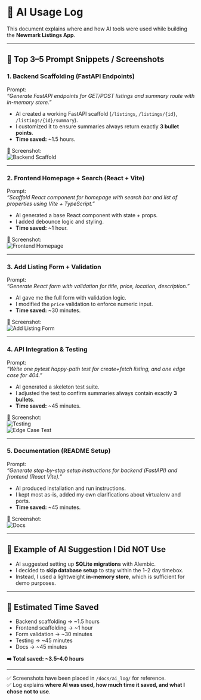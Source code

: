 # 📒 AI Usage Log

This document explains where and how AI tools were used while building the **Newmark Listings App**.

---

## 🔹 Top 3–5 Prompt Snippets / Screenshots

### 1. Backend Scaffolding (FastAPI Endpoints)  
Prompt:  
*“Generate FastAPI endpoints for GET/POST listings and summary route with in-memory store.”*  
- AI created a working FastAPI scaffold (`/listings`, `/listings/{id}`, `/listings/{id}/summary`).  
- I customized it to ensure summaries always return exactly **3 bullet points**.  
- **Time saved:** ~1.5 hours.  

📎 Screenshot:  
![Backend Scaffold](docs/ai_log/Screenshot-2025-09-04-11.15.11.png)

---

### 2. Frontend Homepage + Search (React + Vite)  
Prompt:  
*“Scaffold React component for homepage with search bar and list of properties using Vite + TypeScript.”*  
- AI generated a base React component with state + props.  
- I added debounce logic and styling.  
- **Time saved:** ~1 hour.  

📎 Screenshot:  
![Frontend Homepage](docs/ai_log/Screenshot-2025-09-04-11.15.24.png)

---

### 3. Add Listing Form + Validation  
Prompt:  
*“Generate React form with validation for title, price, location, description.”*  
- AI gave me the full form with validation logic.  
- I modified the `price` validation to enforce numeric input.  
- **Time saved:** ~30 minutes.  

📎 Screenshot:  
![Add Listing Form](docs/ai_log/Screenshot-2025-09-04-11.15.39.png)

---

### 4. API Integration & Testing  
Prompt:  
*“Write one pytest happy-path test for create+fetch listing, and one edge case for 404.”*  
- AI generated a skeleton test suite.  
- I adjusted the test to confirm summaries always contain exactly **3 bullets**.  
- **Time saved:** ~45 minutes.  

📎 Screenshot:  
![Testing](docs/ai_log/Screenshot-2025-09-04-11.16.10.png)  
![Edge Case Test](docs/ai_log/Screenshot-2025-09-04-11.16.18.png)

---

### 5. Documentation (README Setup)  
Prompt:  
*“Generate step-by-step setup instructions for backend (FastAPI) and frontend (React Vite).”*  
- AI produced installation and run instructions.  
- I kept most as-is, added my own clarifications about virtualenv and ports.  
- **Time saved:** ~45 minutes.  

📎 Screenshot:  
![Docs](docs/ai_log/Screenshot-2025-09-04-11.16.27.png)

---

## 🔹 Example of AI Suggestion I Did NOT Use
- AI suggested setting up **SQLite migrations** with Alembic.  
- I decided to **skip database setup** to stay within the 1–2 day timebox.  
- Instead, I used a lightweight **in-memory store**, which is sufficient for demo purposes.

---

## 🔹 Estimated Time Saved
- Backend scaffolding → ~1.5 hours  
- Frontend scaffolding → ~1 hour  
- Form validation → ~30 minutes  
- Testing → ~45 minutes  
- Docs → ~45 minutes  

**➡️ Total saved: ~3.5–4.0 hours**

---

✅ Screenshots have been placed in `/docs/ai_log/` for reference.  
✅ Log explains **where AI was used, how much time it saved, and what I chose not to use**.  
